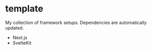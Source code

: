 # template

My collection of framework setups. Dependencies are automatically updated.

- Next.js
- SvelteKit

